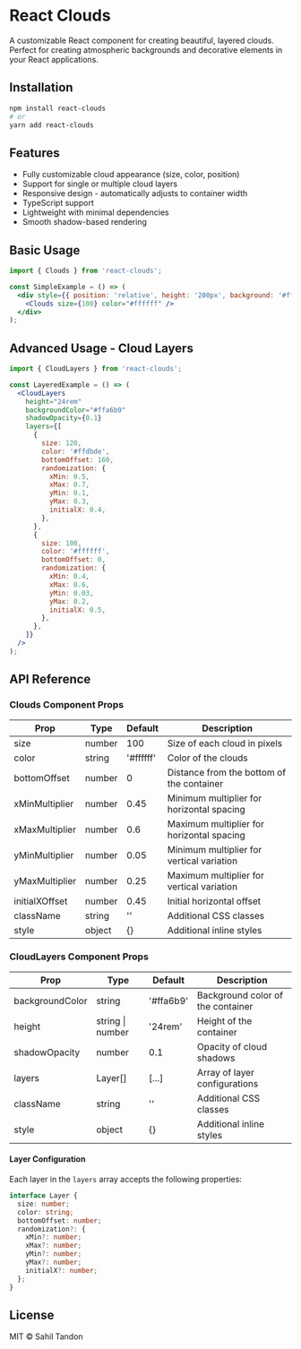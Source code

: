 # React Clouds

A customizable React component for creating beautiful, layered clouds. Perfect for creating atmospheric backgrounds and decorative elements in your React applications.

## Installation

```bash
npm install react-clouds
# or
yarn add react-clouds
```

## Features

- Fully customizable cloud appearance (size, color, position)
- Support for single or multiple cloud layers
- Responsive design - automatically adjusts to container width
- TypeScript support
- Lightweight with minimal dependencies
- Smooth shadow-based rendering

## Basic Usage

```jsx
import { Clouds } from 'react-clouds';

const SimpleExample = () => (
  <div style={{ position: 'relative', height: '200px', background: '#ffa6b9' }}>
    <Clouds size={100} color="#ffffff" />
  </div>
);
```

## Advanced Usage - Cloud Layers

```jsx
import { CloudLayers } from 'react-clouds';

const LayeredExample = () => (
  <CloudLayers
    height="24rem"
    backgroundColor="#ffa6b9"
    shadowOpacity={0.1}
    layers={[
      {
        size: 120,
        color: '#ffdbde',
        bottomOffset: 160,
        randomization: {
          xMin: 0.5,
          xMax: 0.7,
          yMin: 0.1,
          yMax: 0.3,
          initialX: 0.4,
        },
      },
      {
        size: 100,
        color: '#ffffff',
        bottomOffset: 0,
        randomization: {
          xMin: 0.4,
          xMax: 0.6,
          yMin: 0.03,
          yMax: 0.2,
          initialX: 0.5,
        },
      },
    ]}
  />
);
```

## API Reference

### Clouds Component Props

| Prop           | Type   | Default   | Description                               |
| -------------- | ------ | --------- | ----------------------------------------- |
| size           | number | 100       | Size of each cloud in pixels              |
| color          | string | '#ffffff' | Color of the clouds                       |
| bottomOffset   | number | 0         | Distance from the bottom of the container |
| xMinMultiplier | number | 0.45      | Minimum multiplier for horizontal spacing |
| xMaxMultiplier | number | 0.6       | Maximum multiplier for horizontal spacing |
| yMinMultiplier | number | 0.05      | Minimum multiplier for vertical variation |
| yMaxMultiplier | number | 0.25      | Maximum multiplier for vertical variation |
| initialXOffset | number | 0.45      | Initial horizontal offset                 |
| className      | string | ''        | Additional CSS classes                    |
| style          | object | {}        | Additional inline styles                  |

### CloudLayers Component Props

| Prop            | Type             | Default   | Description                       |
| --------------- | ---------------- | --------- | --------------------------------- |
| backgroundColor | string           | '#ffa6b9' | Background color of the container |
| height          | string \| number | '24rem'   | Height of the container           |
| shadowOpacity   | number           | 0.1       | Opacity of cloud shadows          |
| layers          | Layer[]          | [...]     | Array of layer configurations     |
| className       | string           | ''        | Additional CSS classes            |
| style           | object           | {}        | Additional inline styles          |

#### Layer Configuration

Each layer in the `layers` array accepts the following properties:

```typescript
interface Layer {
  size: number;
  color: string;
  bottomOffset: number;
  randomization?: {
    xMin?: number;
    xMax?: number;
    yMin?: number;
    yMax?: number;
    initialX?: number;
  };
}
```

## License

MIT © Sahil Tandon
